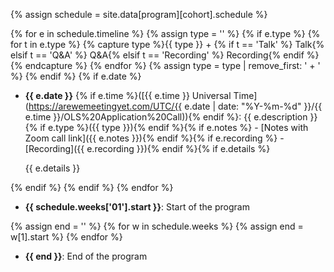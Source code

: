 {% assign schedule = site.data[program][cohort].schedule %}

{% for e in schedule.timeline %}
{% assign type = '' %}
{% if e.type %}
    {% for t in e.type %}
        {% capture type %}{{ type }} + {% if t == 'Talk' %}<i class="fas fa-chalkboard-teacher"></i> Talk{% elsif t == 'Q&A' %}<i class="fas fa-question"></i> Q&A{% elsif t == 'Recording' %}<i class="fab fa-youtube"></i> Recording{% endif %}{% endcapture %}
    {% endfor %}
    {% assign type = type | remove_first: ' + ' %}
{% endif %}
{% if e.date %}
- **{{ e.date }}** {% if e.time %}([{{ e.time }} Universal Time](https://arewemeetingyet.com/UTC/{{ e.date | date: "%Y-%m-%d" }}/{{ e.time }}/OLS%20Application%20Call)){% endif %}: {{ e.description }}{% if e.type %}({{ type }}){% endif %}{% if e.notes %} - <i class="fas fa-clipboard"></i> [Notes with Zoom call link]({{ e.notes }}){% endif %}{% if e.recording %} - <i class="fab fa-youtube"></i> [Recording]({{ e.recording }}){% endif %}{% if e.details %}

    {{ e.details }}

{% endif %}
{% endif %}
{% endfor %}
- **{{ schedule.weeks['01'].start }}**: Start of the program

{% assign end = '' %}
{% for w in schedule.weeks %}
{% assign end = w[1].start %}
{% endfor %}
- **{{ end }}**: End of the program

